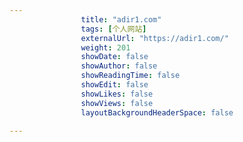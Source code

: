 ---
                title: "adir1.com"
                tags: [个人网站]
                externalUrl: "https://adir1.com/"
                weight: 201
                showDate: false
                showAuthor: false
                showReadingTime: false
                showEdit: false
                showLikes: false
                showViews: false
                layoutBackgroundHeaderSpace: false
                ---

